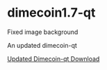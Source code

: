 # dimecoin1.7-qt


Fixed image background

An updated dimecoin-qt

[Updated Dimecoin-qt Download](https://github.com/dimecoinproject1/dimecoin1.7-qt/blob/master/Dimecoin-qt.zip)
